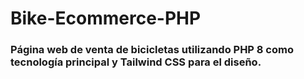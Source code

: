 # Bike-Ecommerce-PHP

### Página web de venta de bicicletas utilizando PHP 8 como tecnología principal y Tailwind CSS para el diseño.

